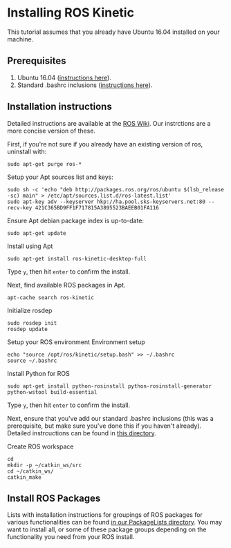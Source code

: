 # Installing ROS Kinetic
This tutorial assumes that you already have Ubuntu 16.04 installed on your machine.

## Prerequisites
   1. Ubuntu 16.04 ([instructions here](https://github.com/riplaboratory/Kanaloa/tree/master/SoftwareInstallation/Ubuntu)).
   2. Standard .bashrc inclusions ([instructions here](https://github.com/riplaboratory/Kanaloa/tree/master/SoftwareInstallation/.bashrc_inclusions)).

## Installation instructions
Detailed instructions are available at the [ROS Wiki](http://wiki.ros.org/kinetic/Installation/Ubuntu).  Our instrctions are a more concise version of these.  

First, if you're not sure if you already have an existing version of ros, uninstall with:

```
sudo apt-get purge ros-*
```

Setup your Apt sources list and keys:

```
sudo sh -c 'echo "deb http://packages.ros.org/ros/ubuntu $(lsb_release -sc) main" > /etc/apt/sources.list.d/ros-latest.list'
sudo apt-key adv --keyserver hkp://ha.pool.sks-keyservers.net:80 --recv-key 421C365BD9FF1F717815A3895523BAEEB01FA116
```

Ensure Apt debian package index is up-to-date:

```
sudo apt-get update
```

Install using Apt

```
sudo apt-get install ros-kinetic-desktop-full
```
Type `y`, then hit `enter` to confirm the install.

Next, find available ROS packages in Apt.

```
apt-cache search ros-kinetic
```

Initialize rosdep

```
sudo rosdep init
rosdep update
```

Setup your ROS environment Environment setup

```
echo "source /opt/ros/kinetic/setup.bash" >> ~/.bashrc
source ~/.bashrc
```

Install Python for ROS

```
sudo apt-get install python-rosinstall python-rosinstall-generator python-wstool build-essential
```
Type `y`, then hit `enter` to confirm the install.

Next, ensure that you've add our standard .bashrc inclusions (this was a prerequisite, but make sure you've done this if you haven't already).  Detailed instrcuctions can be found in [this directory](https://github.com/riplaboratory/Kanaloa/tree/master/SoftwareInstallation/.bashrc_inclusions).

Create ROS workspace

```
cd
mkdir -p ~/catkin_ws/src
cd ~/catkin_ws/
catkin_make
```

## Install ROS Packages
Lists with installation instructions for groupings of ROS packages for various functionalities can be found [in our PackageLists directory](https://github.com/riplaboratory/Kanaloa/tree/master/ROS/Kinetic/PackageLists).  You may want to install all, or some of these package groups depending on the functionality you need from your ROS install.  
